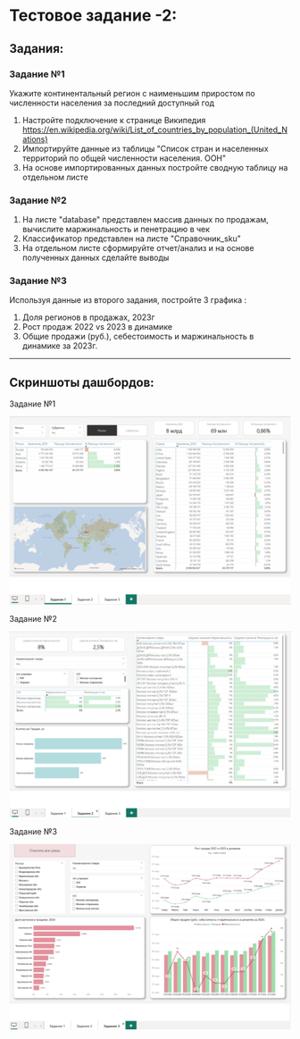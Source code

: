 # Тестовое задание -2:


## Задания:

### Задание №1
Укажите континентальный регион с наименьшим приростом по численности населения за последний доступный год
1. Настройте подключение к странице Википедия https://en.wikipedia.org/wiki/List_of_countries_by_population_(United_Nations)
2. Импортируйте данные из таблицы "Список стран и населенных территорий по общей численности населения. ООН"
3. На основе импортированных данных постройте сводную таблицу на отдельном листе

### Задание №2
1. На листе "database" представлен массив данных по продажам, вычислите маржинальность и пенетрацию в чек
2. Классификатор представлен на листе "Справочник_sku"
3. На отдельном листе сформируйте отчет/анализ и на основе полученных данных сделайте выводы

### Задание №3
Используя данные из второго задания, постройте 3 графика :

1. Доля регионов в продажах, 2023г
2. Рост продаж 2022 vs 2023 в динамике
3. Общие продажи (руб.), себестоимость  и маржинальность в динамике за 2023г.

---

## Скриншоты дашбордов:

Задание №1

![Регион](images/Task_1.jpg)

Задание №2

![Анализ](images/Task_2.jpg)

Задание №3

![Три_графика](images/Task_3.jpg)
  


